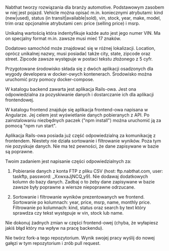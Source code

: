 Nabthat tworzy rozwiązania dla branży automotive. Podstawowym zasobem w niej jest pojazd. Vehicle można opisać m.in. koniecznymi atrybutami: kind (new|used), status (in transit|available|sold), vin, stock, year, make, model, trim oraz opcjonalnie atrybutami cen: price (selling price) i msrp.

Unikalną wartością która indentyfikuje każde auto jest jego numer VIN. Ma on specjalny format m.in. zawsze musi mieć 17 znaków.

Dodatowo samochód może znajdować się w różnej lokalizacji. Location, oprócz unikalnej nazwy, musi posiadać także city, state, zipcode oraz street. Zipcode zawsze występuje w postaci tekstu złożonego z 5 cyfr.

Przygotowane środowisko składa się z dwóch aplikacji osadzonych dla wygody developera w docker-owych kontenerach. Środowisko można uruchomić przy pomocy docker-compose.

W katalogu backend zawarta jest aplikacja Rails-owa. Jest ona odpowiedzialna za pozyskiwanie danych i dostarczanie ich dla aplikacji frontendowej.

W katalogu frontend znajduje się aplikacja frontend-owa napisana w Angularze. Jej celem jest wyświetlanie danych pobieranych z API. Po zainstalowaniu niezbędnych paczek ("npm install") można uruchomić ją za pomocą "npm run start".

Aplikacja Rails-owa posiada już część odpowiedzialną za komunikację z frontendem. Niestety nie działa sortowanie i filtrowanie wyników.
Poza tym nie pozyskuje danych. Nie ma też pewności, że dane zapisywane w bazie są poprawne.

Twoim zadaniem jest napisanie części odpowiedzialnych za:

1) Pobieranie danych z konta FTP z pliku CSV (host: ftp.nabthat.com, user: taskftp, password: \_XxwxaJjNCQ_y9). Nie dodawaj dodatkowych kolumn do bazy danych. Zadbaj o to żeby dane zapisywane w bazie zawsze były poprawne a wiersze niepoprawne odrzucane.

2) Sortowanie i filtrowanie wyników prezentowanych we frontend. Sortowanie po kolumnach: year, price, msrp, name, monthly price. Filtrowanie po kolumnach: kind, status oraz search by text który sprawdza czy tekst występuje w vin, stock lub name.

Nie dokonuj żadnych zmian w części frontend-owej (chyba, że wyłapiesz jakiś błąd który ma wpływ na pracę backendu).

Nie twórz fork-a tego repozytorium. Wynik swojej pracy wyślij do nowej gałęzi w tym repozytorium i zrób pull request.

